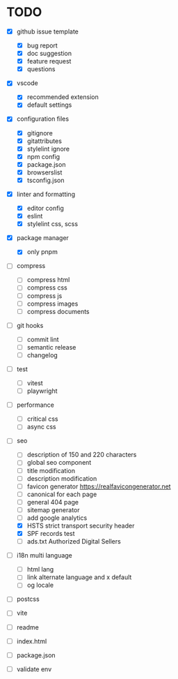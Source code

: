 # TODO

- [x] github issue template
  - [x] bug report
  - [x] doc suggestion
  - [x] feature request
  - [x] questions

- [x] vscode
  - [x] recommended extension
  - [x] default settings

- [x] configuration files
  - [x] gitignore
  - [x] gitattributes
  - [x] stylelint ignore
  - [x] npm config
  - [x] package.json
  - [x] browserslist
  - [x] tsconfig.json

- [x] linter and formatting
  - [x] editor config
  - [x] eslint
  - [x] stylelint css, scss

- [x] package manager
  - [x] only pnpm

- [ ] compress
  - [ ] compress html
  - [ ] compress css
  - [ ] compress js
  - [ ] compress images
  - [ ] compress documents

- [ ] git hooks
  - [ ] commit lint
  - [ ] semantic release
  - [ ] changelog

- [ ] test
  - [ ] vitest
  - [ ] playwright

- [ ] performance
  - [ ] critical css
  - [ ] async css

- [ ] seo
  - [ ] description of 150 and 220 characters
  - [ ] global seo component
  - [ ] title modification
  - [ ] description modification
  - [ ] favicon generator <https://realfavicongenerator.net>
  - [ ] canonical for each page
  - [ ] general 404 page
  - [ ] sitemap generator
  - [ ] add google analytics
  - [x] HSTS strict transport security header
  - [x] SPF records test
  - [ ] ads.txt Authorized Digital Sellers

- [ ] i18n multi language
  - [ ] html lang
  - [ ] link alternate language and x default
  - [ ] og locale

- [ ] postcss
- [ ] vite
- [ ] readme
- [ ] index.html
- [ ] package.json

- [ ] validate env
